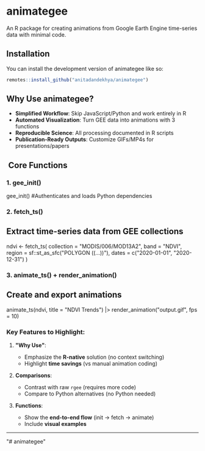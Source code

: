 
# animategee

An R package for creating animations from Google Earth Engine time-series data with minimal code.

## Installation

You can install the development version of animategee like so:

``` r
remotes::install_github("anitadandekhya/animategee")
```

##  Why Use animategee?

- **Simplified Workflow**: Skip JavaScript/Python and work entirely in R
- **Automated Visualization**: Turn GEE data into animations with 3 functions
- **Reproducible Science**: All processing documented in R scripts
- **Publication-Ready Outputs**: Customize GIFs/MP4s for presentations/papers

## ️ Core Functions
### 1. gee_init()
gee_init() #Authenticates and loads Python dependencies

### 2. fetch_ts()
## Extract time-series data from GEE collections
ndvi <- fetch_ts(
  collection = "MODIS/006/MOD13A2",
  band = "NDVI",
  region = sf::st_as_sfc("POLYGON ((...))"),
  dates = c("2020-01-01", "2020-12-31")
)

### 3. animate_ts() + render_animation()
## Create and export animations
animate_ts(ndvi, title = "NDVI Trends") |> 
  render_animation("output.gif", fps = 10)


### Key Features to Highlight:
1. **"Why Use"**:
   - Emphasize the **R-native** solution (no context switching)
   - Highlight **time savings** (vs manual animation coding)

2. **Comparisons**:
   - Contrast with raw `rgee` (requires more code)
   - Compare to Python alternatives (no Python needed)

3. **Functions**:
   - Show the **end-to-end flow** (init → fetch → animate)
   - Include **visual examples**

---

"# animategee" 
